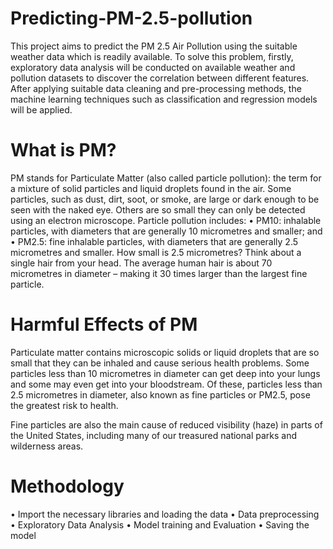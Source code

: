 # Predicting-PM-2.5-pollution
This project aims to predict the PM 2.5 Air Pollution using the suitable weather data which is readily available. To solve this problem, firstly, exploratory data analysis will be conducted on available weather and pollution datasets to discover the correlation between different features. After applying suitable data cleaning and pre-processing methods, the machine learning techniques such as classification and regression models will be applied.

# What is PM?
PM stands for Particulate Matter (also called particle pollution): the term for a mixture of solid particles and liquid droplets found in the air. Some particles, such as dust, dirt, soot, or smoke, are large or dark enough to be seen with the naked eye. Others are so small they can only be detected using an electron microscope.
Particle pollution includes:
•	PM10: inhalable particles, with diameters that are generally 10 micrometres and smaller; and
•	PM2.5: fine inhalable particles, with diameters that are generally 2.5 micrometres and smaller. How small is 2.5 micrometres? Think about a single hair from your head. The average human hair is about 70 micrometres in diameter – making it 30 times larger than the largest fine particle.

# Harmful Effects of PM
Particulate matter contains microscopic solids or liquid droplets that are so small that they can be inhaled and cause serious health problems. Some particles less than 10 micrometres in diameter can get deep into your lungs and some may even get into your bloodstream. Of these, particles less than 2.5 micrometres in diameter, also known as fine particles or PM2.5, pose the greatest risk to health.

Fine particles are also the main cause of reduced visibility (haze) in parts of the United States, including many of our treasured national parks and wilderness areas.

# Methodology
•	Import the necessary libraries and loading the data
•	Data preprocessing
•	Exploratory Data Analysis
•	Model training and Evaluation
•	Saving the model
